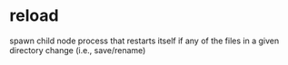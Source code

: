 reload
======

spawn child node process that restarts itself if any of the files in a given directory change (i.e., save/rename)
